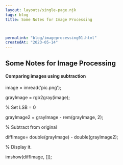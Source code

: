 ```yaml
---
layout: layouts/single-page.njk
tags: blog
title: Some Notes for Image Processing



permalink: "blog/imageprocessing01.html"
createdAt: "2023-05-14"
---
```


## Some Notes for Image Processing






#### Comparing images using subtraction
image = imread('pic.png');

grayImage = rgb2gray(image);

% Set LSB = 0

grayImage2 = grayImage - rem(grayImage, 2);

% Subtract from original

diffImage= double(grayImage) - double(grayImage2);

% Display it.

imshow(diffImage, []);